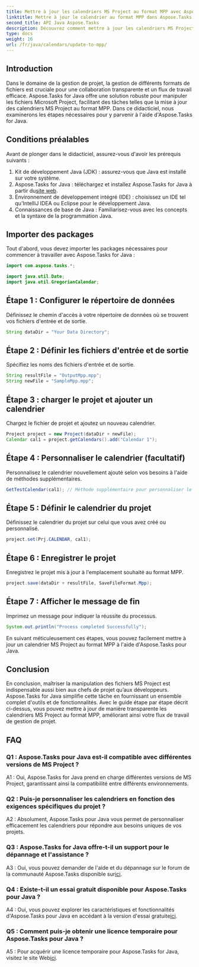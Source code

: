```yaml
---
title: Mettre à jour les calendriers MS Project au format MPP avec Aspose.Tasks
linktitle: Mettre à jour le calendrier au format MPP dans Aspose.Tasks
second_title: API Java Aspose.Tasks
description: Découvrez comment mettre à jour les calendriers MS Project au format MPP sans effort à l'aide d'Aspose.Tasks pour Java.
type: docs
weight: 16
url: /fr/java/calendars/update-to-mpp/
---
```

## Introduction

Dans le domaine de la gestion de projet, la gestion de différents formats de fichiers est cruciale pour une collaboration transparente et un flux de travail efficace. Aspose.Tasks for Java offre une solution robuste pour manipuler les fichiers Microsoft Project, facilitant des tâches telles que la mise à jour des calendriers MS Project au format MPP. Dans ce didacticiel, nous examinerons les étapes nécessaires pour y parvenir à l'aide d'Aspose.Tasks for Java.

## Conditions préalables

Avant de plonger dans le didacticiel, assurez-vous d'avoir les prérequis suivants :

1. Kit de développement Java (JDK) : assurez-vous que Java est installé sur votre système.
2.  Aspose.Tasks for Java : téléchargez et installez Aspose.Tasks for Java à partir du[site web](https://releases.aspose.com/tasks/java/).
3. Environnement de développement intégré (IDE) : choisissez un IDE tel qu'IntelliJ IDEA ou Eclipse pour le développement Java.
4. Connaissances de base de Java : Familiarisez-vous avec les concepts et la syntaxe de la programmation Java.

## Importer des packages

Tout d'abord, vous devez importer les packages nécessaires pour commencer à travailler avec Aspose.Tasks for Java :

```java
import com.aspose.tasks.*;

import java.util.Date;
import java.util.GregorianCalendar;
```

## Étape 1 : Configurer le répertoire de données

Définissez le chemin d'accès à votre répertoire de données où se trouvent vos fichiers d'entrée et de sortie.

```java
String dataDir = "Your Data Directory";
```

## Étape 2 : Définir les fichiers d'entrée et de sortie

Spécifiez les noms des fichiers d'entrée et de sortie.

```java
String resultFile = "OutputMpp.mpp";
String newFile = "SampleMpp.mpp";
```

## Étape 3 : charger le projet et ajouter un calendrier

Chargez le fichier de projet et ajoutez un nouveau calendrier.

```java
Project project = new Project(dataDir + newFile);
Calendar cal1 = project.getCalendars().add("Calendar 1");
```

## Étape 4 : Personnaliser le calendrier (facultatif)

Personnalisez le calendrier nouvellement ajouté selon vos besoins à l'aide de méthodes supplémentaires.

```java
GetTestCalendar(cal1); // Méthode supplémentaire pour personnaliser le calendrier si nécessaire
```

## Étape 5 : Définir le calendrier du projet

Définissez le calendrier du projet sur celui que vous avez créé ou personnalisé.

```java
project.set(Prj.CALENDAR, cal1);
```

## Étape 6 : Enregistrer le projet

Enregistrez le projet mis à jour à l'emplacement souhaité au format MPP.

```java
project.save(dataDir + resultFile, SaveFileFormat.Mpp);
```

## Étape 7 : Afficher le message de fin

Imprimez un message pour indiquer la réussite du processus.

```java
System.out.println("Process completed Successfully");
```

En suivant méticuleusement ces étapes, vous pouvez facilement mettre à jour un calendrier MS Project au format MPP à l'aide d'Aspose.Tasks pour Java.

## Conclusion

En conclusion, maîtriser la manipulation des fichiers MS Project est indispensable aussi bien aux chefs de projet qu’aux développeurs. Aspose.Tasks for Java simplifie cette tâche en fournissant un ensemble complet d'outils et de fonctionnalités. Avec le guide étape par étape décrit ci-dessus, vous pouvez mettre à jour de manière transparente les calendriers MS Project au format MPP, améliorant ainsi votre flux de travail de gestion de projet.

## FAQ

### Q1 : Aspose.Tasks pour Java est-il compatible avec différentes versions de MS Project ?

A1 : Oui, Aspose.Tasks for Java prend en charge différentes versions de MS Project, garantissant ainsi la compatibilité entre différents environnements.

### Q2 : Puis-je personnaliser les calendriers en fonction des exigences spécifiques du projet ?

A2 : Absolument, Aspose.Tasks pour Java vous permet de personnaliser efficacement les calendriers pour répondre aux besoins uniques de vos projets.

### Q3 : Aspose.Tasks for Java offre-t-il un support pour le dépannage et l'assistance ?

 A3 : Oui, vous pouvez demander de l'aide et du dépannage sur le forum de la communauté Aspose.Tasks disponible sur[ici](https://forum.aspose.com/c/tasks/15).

### Q4 : Existe-t-il un essai gratuit disponible pour Aspose.Tasks pour Java ?

 A4 : Oui, vous pouvez explorer les caractéristiques et fonctionnalités d'Aspose.Tasks pour Java en accédant à la version d'essai gratuite[ici](https://releases.aspose.com/).

### Q5 : Comment puis-je obtenir une licence temporaire pour Aspose.Tasks pour Java ?

 A5 : Pour acquérir une licence temporaire pour Aspose.Tasks for Java, visitez le site Web[ici](https://purchase.aspose.com/temporary-license/).